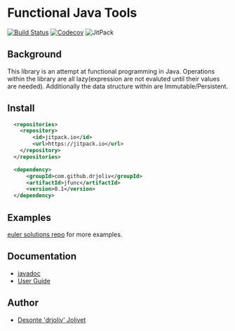 # Functional Java Tools

[![Build Status](https://travis-ci.org/drjoliv/jfunc.svg?branch=master)](https://travis-ci.org/drjoliv/jfunc)
[![Codecov](https://img.shields.io/codecov/c/github/drjoliv/jfunc.svg?style=plastic)](https://codecov.io/gh/drjoliv/jfunc)
![JitPack](https://img.shields.io/jitpack/v/drjoliv/jfunc.svg?style=plastic)


## Background

This library is an attempt at functional programming in Java. Operations within the library are all lazy(expression are not evaluted until their values are needed). Additionally the data structure within are Immutable/Persistent. 

## Install

```xml
  <repositories>
    <repository>
        <id>jitpack.io</id>
        <url>https://jitpack.io</url>
    </repository>
  </repositories>
```

```xml
  <dependency>
      <groupId>com.github.drjoliv</groupId>
      <artifactId>jfunc</artifactId>
      <version>0.1</version>
  </dependency>
```

## Examples
[euler solutions repo](https://github.com/drjoliv/ProjectEulerSolutions) for more examples.

## Documentation
- [javadoc](https://drjoliv.github.io/jfunc)
- [User Guide](https://drjoliv.github.io/desonte-jolivet/project/2018/06/07/jFunc)


## Author
* [Desonte 'drjoliv' Jolivet](https://drjoliv.github.io)

